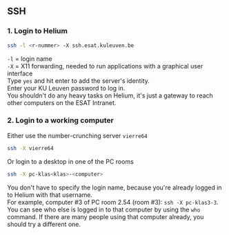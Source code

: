 ## SSH

### 1. Login to Helium
```sh
ssh -l <r-nummer> -X ssh.esat.kuleuven.be
```
`-l` = login name  
`-X` = X11 forwarding, needed to run applications with a graphical user interface  
Type `yes` and hit enter to add the server's identity.  
Enter your KU Leuven password to log in.  
You shouldn't do any heavy tasks on Helium, it's just a gateway to reach other computers on the ESAT Intranet.

### 2. Login to a working computer
Either use the number-crunching server `vierre64`
```sh
ssh -X vierre64
```
Or login to a desktop in one of the PC rooms
```sh
ssh -X pc-klas<klas>-<computer>
```
You don't have to specify the login name, because you're already logged in to Helium with that username.  
For example, computer #3 of PC room 2.54 (room #3): `ssh -X pc-klas3-3`.  
You can see who else is logged in to that computer by using the `who` command. If there are many people using that computer already, you should try a different one.
